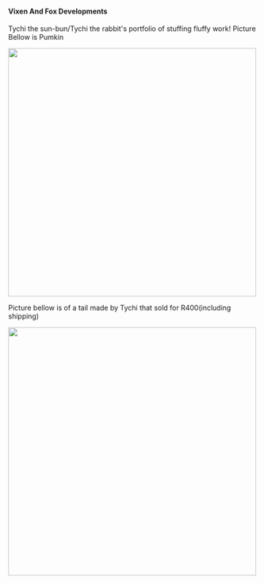 #### Vixen And Fox Developments
Tychi the sun-bun/Tychi the rabbit's portfolio of stuffing fluffy work!
Picture Bellow is Pumkin 

<img src="https://github.com/VixenAndFoxDevelopments/VixenAndFoxDevelopments.github.io/assets/152870791/995bac05-2c03-41dd-ab21-641d7956e379" width="500" height="500">

Picture bellow is of a tail made by Tychi that sold for R400(including shipping)

<img src="https://github.com/VixenAndFoxDevelopments/VixenAndFoxDevelopments.github.io/assets/152870791/8c04d596-0b1d-459d-aa52-f6c6f35830d4)" width="500" height="500">

